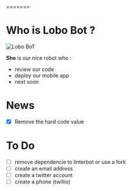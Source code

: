 =======
# Who is Lobo Bot ?

![Lobo BoT](https://avatars0.githubusercontent.com/u/19193581?v=3&s=400)

**She** is our nice robot who :

- review our code
- deploy our mobile app
- next soon

# News

- [x] Remove the hard code value

# To Do

- [ ] remove dependencie to linterbot or use a fork
- [ ] create an email address
- [ ] create a twitter account
- [ ] create a phone (twillio)
